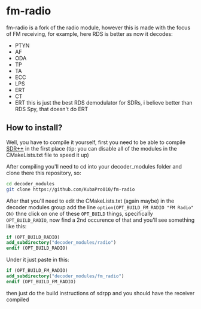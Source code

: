 # fm-radio

fm-radio is a fork of the radio module, however this is made with the focus of FM receiving, for example, here RDS is better as now it decodes:

- PTYN
- AF
- ODA
- TP
- TA
- ECC
- LPS
- ERT
- CT
- ERT
this is just the best RDS demodulator for SDRs, i believe better than RDS Spy, that doesn't do ERT

## How to install?

Well, you have to compile it yourself, first you need to be able to compile [SDR++](https://github.com/AlexandreRouma/SDRPlusPlus) in the first place (tip: you can disable all of the modules in the CMakeLists.txt file to speed it up)

After compiling you'll need to cd into your decoder_modules folder and clone there this repository, so:

```bash
cd decoder_modules
git clone https://github.com/KubaPro010/fm-radio
```

After that you'll need to edit the CMakeLists.txt (again maybe) in the decoder modules group add the line `option(OPT_BUILD_FM_RADIO "FM Radio" ON)` thne click on one of these `OPT_BUILD` things, specifically `OPT_BUILD_RADIO`, now find a 2nd occurence of that and you'll see something like this:

```CMake
if (OPT_BUILD_RADIO)
add_subdirectory("decoder_modules/radio")
endif (OPT_BUILD_RADIO)
```

Under it just paste in this:

```CMake
if (OPT_BUILD_FM_RADIO)
add_subdirectory("decoder_modules/fm_radio")
endif (OPT_BUILD_FM_RADIO)
```

then just do the build instructions of sdrpp and you should have the receiver compiled
